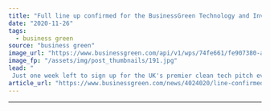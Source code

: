 ```yaml
---
title: "Full line up confirmed for the BusinessGreen Technology and Investment Forum 2020"
date: "2020-11-26"
tags: 
  - business green
source: "business green"
image_url: "https://www.businessgreen.com/api/v1/wps/74fe661/fe907380-a902-49f3-ae22-be2c21a76718/2/2020-businessgreen-tech-and-innovation-forum-1-185x114.jpg"
image_fp: "/assets/img/post_thumbnails/191.jpg"
lead: "
 Just one week left to sign up for the UK's premier clean tech pitch event and hear from some of the country's most exciting green start-ups ..."
article_url: "https://www.businessgreen.com/news/4024020/line-confirmed-businessgreen-technology-investment-forum-2020"
---
```


---
